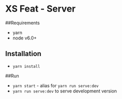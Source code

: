 # XS Feat - Server

##Requirements
- yarn
- node v6.0+

## Installation
- `yarn install`

##Run
- `yarn start` - alias for `yarn run serve:dev`
- `yarn run serve:dev` to serve development version